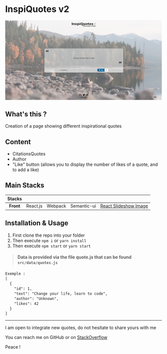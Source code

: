 # InspiQuotes v2

![alt Gif du projet InspiQuotesv2](src/public/assets/img/inspiQuotes.png)

## What's this ?
Creation of a page showing different inspirational quotes

## Content
* CitationsQuotes
* Author
* "Like" button (allows you to display the number of likes of a quote, and to add a like)

## Main Stacks
| Stacks    |            |                       |                       |                                                                       |
|:---------:|:----------:|:---------------------:|:---------------------:|:---------------------------------------------------------------------:|
| **Front** | React.js   | Webpack               | Semantic-ui           |[React Slideshow Image](https://github.com/femioladeji/react-slideshow)|



## Installation & Usage
1. First clone the repo into your folder
2. Then execute `npm i` or `yarn install`
3. Then execute `npm start` or `yarn start`


> #### Data is provided via the file quote.js that can be found `src/data/quotes.js`

```
Exemple :
[
  {
    "id": 1,
    "text": "Change your life, learn to code",
    "author": "Unknown",
    "likes": 42
  }
]
```


---------------- 


I am open to integrate new quotes, do not hesitate to share yours with me

You can reach me on GitHub or on [StackOverflow](https://stackoverflow.com/users/13077371/mkds17)

Peace ! 
